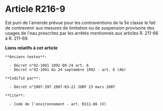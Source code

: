 # Article R216-9

Est puni de l'amende prévue pour les contraventions de la 5e classe le fait de contrevenir aux mesures de limitation ou de
suspension provisoire des usages de l'eau prescrites par les arrêtés mentionnés aux articles R. 211-66 à R. 211-69.

**Liens relatifs à cet article**

	**Anciens textes**:

	  - Décret n°92-1041 1992-09-24 art. 6
	  - Décret n°92-1041 du 24 septembre 1992 - art. 6 (Ab)

	**Codifié par**:

	  - Décret n°2007-397 2007-03-22 JORF 23 mars 2007

	**Cite**:

	  - Code de l'environnement - art. R211-66 (V)
